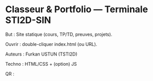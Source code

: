 # Classeur & Portfolio — Terminale STI2D-SIN

But : Site statique (cours, TP/TD, preuves, projets).

Ouvrir : double-cliquer index.html (ou URL).

Auteurs : Furkan USTUN (TSTI2D)

Techno : HTML/CSS + (option) JS

QR :
